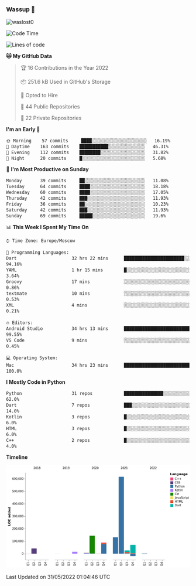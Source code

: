 ### Wassup 👋

<p align="left"> <img src="https://komarev.com/ghpvc/?username=waslost0" alt="waslost0" /></p>

<!--START_SECTION:waka-->
![Code Time](http://img.shields.io/badge/Code%20Time-0%20secs-blue)

![Lines of code](https://img.shields.io/badge/From%20Hello%20World%20I%27ve%20Written-1%20Million%20lines%20of%20code-blue)

**🐱 My GitHub Data** 

> 🏆 16 Contributions in the Year 2022
 > 
> 📦 251.6 kB Used in GitHub's Storage 
 > 
> 💼 Opted to Hire
 > 
> 📜 44 Public Repositories 
 > 
> 🔑 22 Private Repositories  
 > 
**I'm an Early 🐤** 

```text
🌞 Morning    57 commits     ████░░░░░░░░░░░░░░░░░░░░░   16.19% 
🌆 Daytime    163 commits    ███████████░░░░░░░░░░░░░░   46.31% 
🌃 Evening    112 commits    ████████░░░░░░░░░░░░░░░░░   31.82% 
🌙 Night      20 commits     █░░░░░░░░░░░░░░░░░░░░░░░░   5.68%

```
📅 **I'm Most Productive on Sunday** 

```text
Monday       39 commits     ██░░░░░░░░░░░░░░░░░░░░░░░   11.08% 
Tuesday      64 commits     ████░░░░░░░░░░░░░░░░░░░░░   18.18% 
Wednesday    60 commits     ████░░░░░░░░░░░░░░░░░░░░░   17.05% 
Thursday     42 commits     ███░░░░░░░░░░░░░░░░░░░░░░   11.93% 
Friday       36 commits     ██░░░░░░░░░░░░░░░░░░░░░░░   10.23% 
Saturday     42 commits     ███░░░░░░░░░░░░░░░░░░░░░░   11.93% 
Sunday       69 commits     █████░░░░░░░░░░░░░░░░░░░░   19.6%

```


📊 **This Week I Spent My Time On** 

```text
⌚︎ Time Zone: Europe/Moscow

💬 Programming Languages: 
Dart                     32 hrs 22 mins      ███████████████████████░░   94.16% 
YAML                     1 hr 15 mins        █░░░░░░░░░░░░░░░░░░░░░░░░   3.64% 
Groovy                   17 mins             ░░░░░░░░░░░░░░░░░░░░░░░░░   0.86% 
textmate                 10 mins             ░░░░░░░░░░░░░░░░░░░░░░░░░   0.53% 
XML                      4 mins              ░░░░░░░░░░░░░░░░░░░░░░░░░   0.21%

🔥 Editors: 
Android Studio           34 hrs 13 mins      █████████████████████████   99.55% 
VS Code                  9 mins              ░░░░░░░░░░░░░░░░░░░░░░░░░   0.45%

💻 Operating System: 
Mac                      34 hrs 23 mins      █████████████████████████   100.0%

```

**I Mostly Code in Python** 

```text
Python                   31 repos            ███████████████░░░░░░░░░░   62.0% 
Dart                     7 repos             ███░░░░░░░░░░░░░░░░░░░░░░   14.0% 
Kotlin                   3 repos             █░░░░░░░░░░░░░░░░░░░░░░░░   6.0% 
HTML                     3 repos             █░░░░░░░░░░░░░░░░░░░░░░░░   6.0% 
C++                      2 repos             █░░░░░░░░░░░░░░░░░░░░░░░░   4.0%

```


**Timeline**

![Chart not found](https://raw.githubusercontent.com/waslost0/waslost0/master/charts/bar_graph.png) 


 Last Updated on 31/05/2022 01:04:46 UTC
<!--END_SECTION:waka-->

